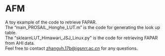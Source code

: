 
# AFM
A toy example of the code to retrieve FAPAR. <br>
The “main_PROSAIL_Honghe_LUT.m” is the code for generating the look up table.<br>
The "sklearnLUT_Himawari_JSJ_Linux.py" is the code for retrieving FAPAR from AHI data.<br>
Feel free to contact zhangyh.17b@igsnrr.ac.cn for any questions.<br> 
